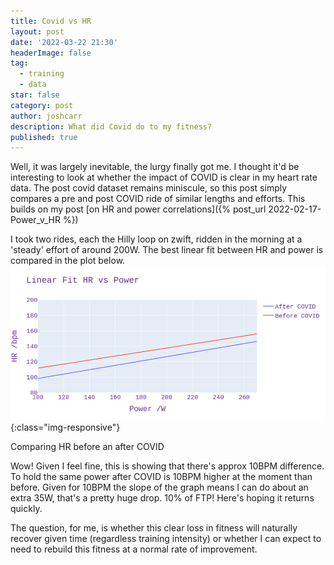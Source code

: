 ```yaml
---
title: Covid vs HR 
layout: post
date: '2022-03-22 21:30'
headerImage: false
tag:
  - training
  - data
star: false
category: post
author: joshcarr
description: What did Covid do to my fitness?
published: true
---
```


Well, it was largely inevitable, the lurgy finally got me. I thought it'd be interesting to look at whether the impact of COVID is clear in my heart rate data.
The post covid dataset remains miniscule, so this post simply compares a pre and post COVID ride of similar lengths and efforts. This builds on my post [on HR and power correlations]({% post_url 2022-02-17-Power_v_HR %})

I took two rides, each the Hilly loop on zwift, ridden in the morning at a 'steady' effort of around 200W. The best linear fit between HR and power is compared in the plot below.
![Before vs After](/assets/images/covidHR/bva.png){:class="img-responsive"}
<figcaption>Comparing HR before an after COVID</figcaption>

Wow! Given I feel fine, this is showing that there's approx 10BPM difference. To hold the same power after COVID is 10BPM higher at the moment than before. Given for 10BPM the slope of the graph means I can do about an extra 35W, that's a pretty huge drop. 10% of FTP! Here's hoping it returns quickly. 

The question, for me, is whether this clear loss in fitness will naturally recover given time (regardless training intensity) or whether I can expect to need to rebuild this fitness at a normal rate of improvement. 




